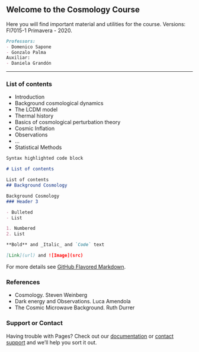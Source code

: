 ## Welcome to the Cosmology Course

Here you will find important material and utilities for the course.
Versions: FI7015-1 Primavera - 2020. 
```markdown
Professors:
- Domenico Sapone
- Gonzalo Palma
Auxiliar:
- Daniela Grandón
```


- ------
### List of contents

- Introduction
- Background cosmological dynamics
- The LCDM model
- Thermal history
- Basics of cosmological perturbation theory
- Cosmic Inflation
- Observations
- ...
- Statistical Methods
```markdown
Syntax highlighted code block

# List of contents

List of contents
## Background Cosmology

Background Cosmology 
### Header 3

- Bulleted
- List

1. Numbered
2. List

**Bold** and _Italic_ and `Code` text

[Link](url) and ![Image](src)
```

For more details see [GitHub Flavored Markdown](https://guides.github.com/features/mastering-markdown/).

### References

- Cosmology. Steven Weinberg
- Dark energy and Observations. Luca Amendola
- The Cosmic Microwave Background. Ruth Durrer


### Support or Contact

Having trouble with Pages? Check out our [documentation](https://docs.github.com/categories/github-pages-basics/) or [contact support](https://github.com/contact) and we’ll help you sort it out.
